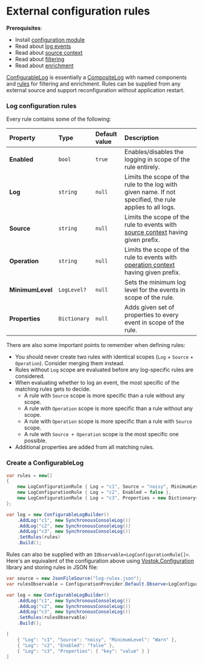 # External configuration rules

**Prerequisites**:

* Install [configuration module](../modules/configuration.md)
* Read about [log events](../concepts/log-events.md)
* Read about [source context](../concepts/source-context.md)
* Read about [filtering](filtering-events-by-level.md)
* Read about [enrichment](enriching-events-with-custom-properties.md)

[ConfigurableLog](https://github.com/vostok/logging.configuration/blob/master/Vostok.Logging.Configuration/ConfigurableLog.cs) is essentially a [CompositeLog](https://github.com/vostok/logging.abstractions/blob/master/Vostok.Logging.Abstractions/CompositeLog.cs) with named components and [rules](https://github.com/vostok/logging.configuration/blob/master/Vostok.Logging.Configuration/LogConfigurationRule.cs) for filtering and enrichment. Rules can be supplied from any external source and support reconfiguration without application restart.

### Log configuration rules

Every rule contains some of the following:

| **Property** | Type | **Default value** | **Description** |
| :--- | :--- | :--- | :--- |
| **Enabled** | `bool` | `true` | Enables/disables the logging in scope of the rule entirely. |
| **Log** | `string` | `null` | Limits the scope of the rule to the log with given name. If not specified, the rule applies to all logs. |
| **Source** | `string` | `null` | Limits the scope of the rule to events with [source context](../concepts/source-context.md) having given prefix. |
| **Operation** | `string` | `null` | Limits the scope of the rule to events with [operation context](../concepts/operation-context.md) having given prefix. |
| **MinimumLevel** | `LogLevel?` | `null` | Sets the minimum log level for the events in scope of the rule. |
| **Properties** | `Dictionary` | `null` | Adds given set of properties to every event in scope of the rule. |

There are also some important points to remember when defining rules:

* You should never create two rules with identical scopes \(`Log` + `Source` + `Operation`\). Consider merging them instead.
* Rules without `Log` scope are evaluated before any log-specific rules are considered.
* When evaluating whether to log an event, the most specific of the matching rules gets to decide.
  * A rule with `Source` scope is more specific than a rule without any scope.
  * A rule with `Operation` scope is more specific than a rule without any scope.
  * A rule with `Operation` scope is more specific than a rule with `Source` scope.
  * A rule with `Source + Operation` scope is the most specific one possible.
* Additional properties are added from all matching rules.

### Create a ConfigurableLog

```csharp
var rules = new[]
{
    new LogConfigurationRule { Log = "c1", Source = "noisy", MinimumLevel = LogLevel.Warn},
    new LogConfigurationRule { Log = "c2", Enabled = false },
    new LogConfigurationRule { Log = "c3", Properties = new Dictionary<string, string> { ["key"] = "value" } }
};

var log = new ConfigurableLogBuilder()
    .AddLog("c1", new SynchronousConsoleLog())
    .AddLog("c2", new SynchronousConsoleLog())
    .AddLog("c3", new SynchronousConsoleLog())
    .SetRules(rules)
    .Build();
```

Rules can also be supplied with an `IObservable<LogConfigurationRule[]>`. Here's an equivalent of the configuration above using [Vostok.Configuration](https://github.com/vostok/configuration) library and storing rules in JSON file:

```csharp
var source = new JsonFileSource("log-rules.json");
var rulesObservable = ConfigurationProvider.Default.Observe<LogConfigurationRule[]>(source);

var log = new ConfigurableLogBuilder()
    .AddLog("c1", new SynchronousConsoleLog())
    .AddLog("c2", new SynchronousConsoleLog())
    .AddLog("c3", new SynchronousConsoleLog())
    .SetRules(rulesObservable)
    .Build();
```

```csharp
[
    { "Log": "c1", "Source": "noisy", "MinimumLevel": "Warn" },
    { "Log": "c2", "Enabled": "false" },
    { "Log": "c3", "Properties": { "key": "value" } }
]
```

